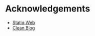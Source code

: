 # Acknowledgements

- [Statiq.Web](https://www.statiq.dev/web)
- [Clean Blog](https://github.com/statiqdev/CleanBlog)
